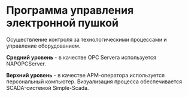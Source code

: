 # Программа управления электронной пушкой
Осуществление контроля за технологическими процессами и управление оборудованием.

**Средний уровень** - в качестве OPC Servera используется NAPOPCServer.

**Верхний уровень** - в качестве АРМ-оператора используется персональный компьютер. Визуализация процесса обеспечивается SCADA-системой Simple-Scada.
